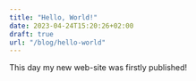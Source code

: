 ```yaml
---
title: "Hello, World!"
date: 2023-04-24T15:20:26+02:00
draft: true
url: "/blog/hello-world"
---
```


This day my new web-site was firstly published!

